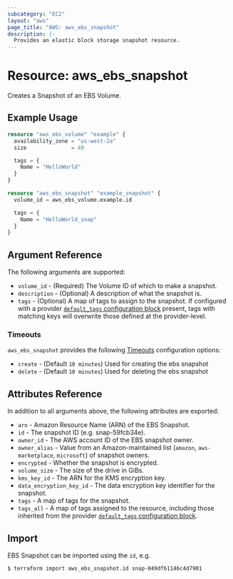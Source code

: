 ```yaml
---
subcategory: "EC2"
layout: "aws"
page_title: "AWS: aws_ebs_snapshot"
description: |-
  Provides an elastic block storage snapshot resource.
---
```


# Resource: aws_ebs_snapshot

Creates a Snapshot of an EBS Volume.

## Example Usage

```terraform
resource "aws_ebs_volume" "example" {
  availability_zone = "us-west-2a"
  size              = 40

  tags = {
    Name = "HelloWorld"
  }
}

resource "aws_ebs_snapshot" "example_snapshot" {
  volume_id = aws_ebs_volume.example.id

  tags = {
    Name = "HelloWorld_snap"
  }
}
```

## Argument Reference

The following arguments are supported:

* `volume_id` - (Required) The Volume ID of which to make a snapshot.
* `description` - (Optional) A description of what the snapshot is.
* `tags` - (Optional) A map of tags to assign to the snapshot. If configured with a provider [`default_tags` configuration block](https://www.terraform.io/docs/providers/aws/index.html#default_tags-configuration-block) present, tags with matching keys will overwrite those defined at the provider-level.

### Timeouts

`aws_ebs_snapshot` provides the following
[Timeouts](https://www.terraform.io/docs/configuration/blocks/resources/syntax.html#operation-timeouts) configuration options:

- `create` - (Default `10 minutes`) Used for creating the ebs snapshot
- `delete` - (Default `10 minutes`) Used for deleting the ebs snapshot

## Attributes Reference

In addition to all arguments above, the following attributes are exported:

* `arn` - Amazon Resource Name (ARN) of the EBS Snapshot.
* `id` - The snapshot ID (e.g. snap-59fcb34e).
* `owner_id` - The AWS account ID of the EBS snapshot owner.
* `owner_alias` - Value from an Amazon-maintained list (`amazon`, `aws-marketplace`, `microsoft`) of snapshot owners.
* `encrypted` - Whether the snapshot is encrypted.
* `volume_size` - The size of the drive in GiBs.
* `kms_key_id` - The ARN for the KMS encryption key.
* `data_encryption_key_id` - The data encryption key identifier for the snapshot.
* `tags` - A map of tags for the snapshot.
* `tags_all` - A map of tags assigned to the resource, including those inherited from the provider [`default_tags` configuration block](https://www.terraform.io/docs/providers/aws/index.html#default_tags-configuration-block).

## Import

EBS Snapshot can be imported using the `id`, e.g.

```
$ terraform import aws_ebs_snapshot.id snap-049df61146c4d7901
```
